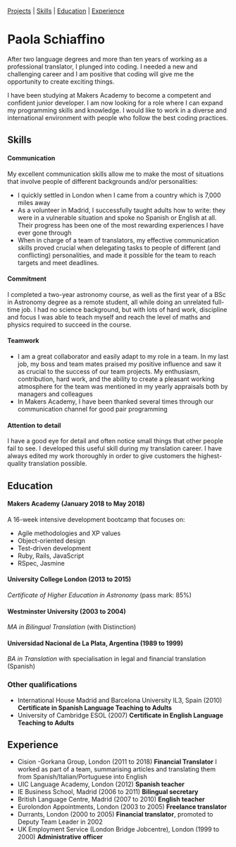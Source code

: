 [Projects](#projects) | [Skills](#skills) | [Education](#education) | [Experience](#experience)   

# Paola Schiaffino
After two language degrees and more than ten years of working as a professional translator, I plunged into coding. I needed a new and challenging career and I am positive that coding will give me the opportunity to create exciting things.

I have been studying at Makers Academy to become a competent and confident junior developer. I am now looking for a role where I can expand my programming skills and knowledge. I would like to work in a diverse and international environment with people who follow the best coding practices. 

## Skills

#### Communication
My excellent communication skills allow me to make the most of situations that involve people of different backgrounds and/or personalities:
- I quickly settled in London when I came from a country which is 7,000 miles away
- As a volunteer in Madrid, I successfully taught adults how to write: they were in a vulnerable situation and spoke no Spanish or English at all. Their progress has been one of the most rewarding experiences I have ever gone through
- When in charge of a team of translators, my effective communication skills proved crucial when delegating tasks to people of different (and conflicting) personalities, and made it possible for the team to reach targets and meet deadlines. 

#### Commitment
I completed a two-year astronomy course, as well as the first year of a BSc in Astronomy degree as a remote student, all while doing an unrelated full-time job. I had no science background, but with lots of hard work, discipline and focus I was able to teach myself and reach the level of maths and physics required to succeed in the course. 

#### Teamwork
- I am a great collaborator and easily adapt to my role in a team. In my last job, my boss and team mates praised my positive influence and saw it as crucial to the success of our team projects. My enthusiasm, contribution, hard work, and the ability to create a pleasant working atmosphere for the team was mentioned in my yearly appraisals both by managers and colleagues
- In Makers Academy, I have been thanked several times through our communication channel for good pair programming 

#### Attention to detail
I have a good eye for detail and often notice small things that other people fail to see. I developed this useful skill during my translation career. I have always edited my work thoroughly in order to give customers the highest-quality translation possible.

## Education

#### Makers Academy (January 2018 to May 2018)
A 16-week intensive development bootcamp that focuses on:

- Agile methodologies and XP values
- Object-oriented design
- Test-driven development
- Ruby, Rails, JavaScript
- RSpec, Jasmine

#### University College London (2013 to 2015) 
   _Certificate of Higher Education in Astronomy_ (pass mark: 85%) 
   
#### Westminster University (2003 to 2004)
   _MA in Bilingual Translation_ (with Distinction)

#### Universidad Nacional de La Plata, Argentina (1989 to 1999)
   _BA in Translation_ with specialisation in legal and financial translation (Spanish)

### Other qualifications
- International House Madrid and Barcelona University IL3, Spain (2010) **Certificate in Spanish Language Teaching to Adults**
- University of Cambridge ESOL (2007) **Certificate in English Language Teaching to Adults**

## Experience

- Cision -Gorkana Group, London (2011 to 2018) **Financial Translator** 
  I worked as part of a team, summarising articles and translating them from Spanish/Italian/Portuguese into English
- UIC Language Academy, London (2012) **Spanish teacher**
- IE Business School, Madrid (2006 to 2011) **Bilingual secretary**
- British Language Centre, Madrid (2007 to 2010) **English teacher**
- Eurolondon Appointments, London (2003 to 2005) **Freelance translator**
- Durrants, London (2000 to 2005) **Financial translator**, promoted to Deputy Team Leader in 2002  
- UK Employment Service (London Bridge Jobcentre), London (1999 to 2000) **Administrative officer**
